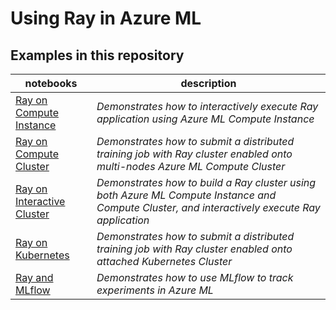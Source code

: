 # Using Ray in Azure ML


## Examples in this repository
notebooks|description
-|-
[Ray on Compute Instance](1.ray-on-compute-instance/ray-on-compute-instance.ipynb)|*Demonstrates how to interactively execute Ray application using Azure ML Compute Instance*
[Ray on Compute Cluster](2.ray-on-compute-cluster/ray-on-compute-cluster.ipynb)|*Demonstrates how to submit a distributed training job with Ray cluster enabled onto multi-nodes Azure ML Compute Cluster*
[Ray on Interactive Cluster](3.ray-on-interactive-cluster/ray-on-interactive-cluster.ipynb)|*Demonstrates how to build a Ray cluster using both Azure ML Compute Instance and Compute Cluster, and interactively execute Ray application*
[Ray on Kubernetes](4.ray-on-kubernetes/ray-on-kubernetes.ipynb)|*Demonstrates how to submit a distributed training job with Ray cluster enabled onto attached Kubernetes Cluster*
[Ray and MLflow](5.ray-and-mlflow/ray-and-mlflow.ipynb)|*Demonstrates how to use MLflow to track experiments in Azure ML*
